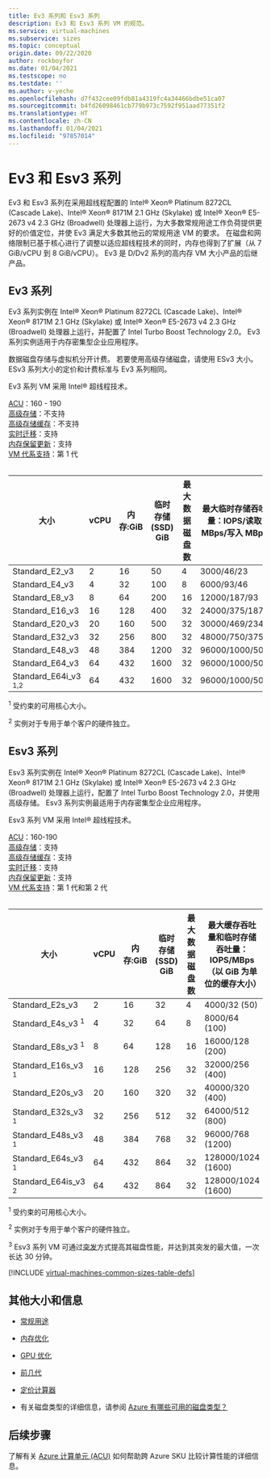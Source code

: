 ```yaml
---
title: Ev3 系列和 Esv3 系列
description: Ev3 和 Esv3 系列 VM 的规范。
ms.service: virtual-machines
ms.subservice: sizes
ms.topic: conceptual
origin.date: 09/22/2020
author: rockboyfor
ms.date: 01/04/2021
ms.testscope: no
ms.testdate: ''
ms.author: v-yeche
ms.openlocfilehash: d7f432cee09fdb81a4319fc4a34466bdbe51ca07
ms.sourcegitcommit: b4fd26098461cb779b973c7592f951aad77351f2
ms.translationtype: HT
ms.contentlocale: zh-CN
ms.lasthandoff: 01/04/2021
ms.locfileid: "97857014"
---
```

<!--Verified successfully-->
<!--Partical Content from verified-->
# <a name="ev3-and-esv3-series"></a>Ev3 和 Esv3 系列

Ev3 和 Esv3 系列在采用超线程配置的 Intel® Xeon® Platinum 8272CL (Cascade Lake)、Intel® Xeon® 8171M 2.1 GHz (Skylake) 或 Intel® Xeon® E5-2673 v4 2.3 GHz (Broadwell) 处理器上运行，为大多数常规用途工作负荷提供更好的价值定位，并使 Ev3 满足大多数其他云的常规用途 VM 的要求。  在磁盘和网络限制已基于核心进行了调整以适应超线程技术的同时，内存也得到了扩展（从 7 GiB/vCPU 到 8 GiB/vCPU）。 Ev3 是 D/Dv2 系列的高内存 VM 大小产品的后继产品。

## <a name="ev3-series"></a>Ev3 系列

Ev3 系列实例在 Intel® Xeon® Platinum 8272CL (Cascade Lake)、Intel® Xeon® 8171M 2.1 GHz (Skylake) 或 Intel® Xeon® E5-2673 v4 2.3 GHz (Broadwell) 处理器上运行，并配置了 Intel Turbo Boost Technology 2.0。 Ev3 系列实例适用于内存密集型企业应用程序。

数据磁盘存储与虚拟机分开计费。 若要使用高级存储磁盘，请使用 ESv3 大小。 ESv3 系列大小的定价和计费标准与 Ev3 系列相同。

Ev3 系列 VM 采用 Intel® 超线程技术。

[ACU](acu.md)：160 - 190<br />
[高级存储](premium-storage-performance.md)：不支持<br />
[高级存储缓存](premium-storage-performance.md)：不支持<br />
[实时迁移](maintenance-and-updates.md)：支持<br />
[内存保留更新](maintenance-and-updates.md)：支持<br />
[VM 代系支持](generation-2.md)：第 1 代<br />
<br />

| 大小 | vCPU | 内存:GiB | 临时存储 (SSD) GiB | 最大数据磁盘数 | 最大临时存储吞吐量：IOPS/读取 MBps/写入 MBps | 最大网卡数/网络带宽等级 |
|---|---|---|---|---|---|---|
| Standard_E2_v3  | 2  | 16  | 50   | 4  | 3000/46/23     | 2/1000  |
| Standard_E4_v3  | 4  | 32  | 100  | 8  | 6000/93/46     | 2/2000  |
| Standard_E8_v3  | 8  | 64  | 200  | 16 | 12000/187/93   | 4/4000  |
| Standard_E16_v3 | 16 | 128 | 400  | 32 | 24000/375/187  | 8/8000  |
| Standard_E20_v3 | 20 | 160 | 500  | 32 | 30000/469/234  | 8/10000 |
| Standard_E32_v3 | 32 | 256 | 800  | 32 | 48000/750/375  | 8/16000 |
| Standard_E48_v3 | 48 | 384 | 1200 | 32 | 96000/1000/500 | 8/24000 |
| Standard_E64_v3 | 64 | 432 | 1600 | 32 | 96000/1000/500 | 8/30000 |
| Standard_E64i_v3 <sup>1,2</sup> | 64 | 432 | 1600 | 32 | 96000/1000/500 | 8/30000 |

<sup>1</sup> 受约束的可用核心大小。

<sup>2</sup> 实例对于专用于单个客户的硬件独立。

## <a name="esv3-series"></a>Esv3 系列

Esv3 系列实例在 Intel® Xeon® Platinum 8272CL (Cascade Lake)、Intel® Xeon® 8171M 2.1 GHz (Skylake) 或 Intel® Xeon® E5-2673 v4 2.3 GHz (Broadwell) 处理器上运行，配置了 Intel Turbo Boost Technology 2.0，并使用高级存储。 Esv3 系列实例最适用于内存密集型企业应用程序。

Esv3 系列 VM 采用 Intel® 超线程技术。

[ACU](acu.md)：160-190<br />
[高级存储](premium-storage-performance.md)：支持<br />
[高级存储缓存](premium-storage-performance.md)：支持<br />
[实时迁移](maintenance-and-updates.md)：支持<br />
[内存保留更新](maintenance-and-updates.md)：支持<br />
[VM 代系支持](generation-2.md)：第 1 代和第 2 代<br />
<br />

| 大小 | vCPU | 内存:GiB | 临时存储 (SSD) GiB | 最大数据磁盘数 | 最大缓存吞吐量和临时存储吞吐量：IOPS/MBps（以 GiB 为单位的缓存大小） | 突发缓存吞吐量和临时存储吞吐量：IOPS/MBps<sup>3</sup> | 最大非缓存磁盘吞吐量：IOPS/MBps |  突发非缓存磁盘吞吐量：IOPS/MBps<sup>3</sup>| 最大 NIC 数/预期网络带宽 (Mbps) |
|---|---|---|---|---|---|---|---|---|---|
| Standard_E2s_v3                | 2  | 16  | 32  | 4  | 4000/32 (50)       | 4000/100    | 3200/48    | 4000/100 | 2/1000 |
| Standard_E4s_v3 <sup>1</sup>   | 4  | 32  | 64  | 8  | 8000/64 (100)      | 8000/200    | 6400/96    | 8000/200 | 2/2000 |
| Standard_E8s_v3 <sup>1</sup>   | 8  | 64  | 128 | 16 | 16000/128 (200)    | 16000/400   | 12800/192  | 16000/400 | 4/4000 |
| Standard_E16s_v3 <sup>1</sup>  | 16 | 128 | 256 | 32 | 32000/256 (400)    | 32000/800   | 25600/384  | 32000/800 | 8/8000 |
| Standard_E20s_v3               | 20 | 160 | 320 | 32 | 40000/320 (400)    | 40000/1000  | 32000/480  | 40000/1000 | 8/10000 |
| Standard_E32s_v3 <sup>1</sup>  | 32 | 256 | 512 | 32 | 64000/512 (800)    | 64000/1600  | 51200/768  | 64000/1600 | 8/16000 |
| Standard_E48s_v3 <sup>1</sup>  | 48 | 384 | 768 | 32 | 96000/768 (1200)   | 96000/2000  | 76800/1152 | 80000/2000 | 8/24000 |
| Standard_E64s_v3 <sup>1</sup>  | 64 | 432 | 864 | 32 | 128000/1024 (1600) | 128000/2000 | 80000/1200 | 80000/2000 | 8/30000 |
| Standard_E64is_v3 <sup>2</sup> | 64 | 432 | 864 | 32 | 128000/1024 (1600) | 128000/2000 | 80000/1200 | 80000/2000 | 8/30000 |

<sup>1</sup> 受约束的可用核心大小。

<sup>2</sup> 实例对于专用于单个客户的硬件独立。

<sup>3</sup> Esv3 系列 VM 可通过[突发](./disk-bursting.md)方式提高其磁盘性能，并达到其突发的最大值，一次长达 30 分钟。

[!INCLUDE [virtual-machines-common-sizes-table-defs](../../includes/virtual-machines-common-sizes-table-defs.md)]

## <a name="other-sizes-and-information"></a>其他大小和信息

- [常规用途](sizes-general.md)
- [内存优化](sizes-memory.md)
    
    <!--Not Available on - [Storage optimized](sizes-storage.md)-->
    
- [GPU 优化](sizes-gpu.md)
    
    <!--Not Available on - [High performance compute](sizes-hpc.md)-->
    
- [前几代](sizes-previous-gen.md)
- [定价计算器](https://www.azure.cn/pricing/calculator/)
- 有关磁盘类型的详细信息，请参阅 [Azure 有哪些可用的磁盘类型？](disks-types.md)

## <a name="next-steps"></a>后续步骤

了解有关 [Azure 计算单元 (ACU)](acu.md) 如何帮助跨 Azure SKU 比较计算性能的详细信息。

<!-- Update_Description: update meta properties, wording update, update link -->